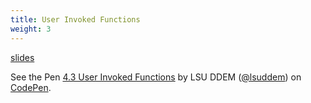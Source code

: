 ```yaml
---
title: User Invoked Functions
weight: 3
---
```


[slides](../presentation4_3)

<p data-height="600" data-theme-id="33744" data-slug-hash="03b0144de3b4e87bb7b7d61261a158c6" data-default-tab="js" data-user="lsuddem" data-embed-version="2" data-pen-title="4.3 User Invoked Functions" data-editable="true" class="codepen">See the Pen <a href="https://codepen.io/lsuddem/pen/03b0144de3b4e87bb7b7d61261a158c6/">4.3 User Invoked Functions</a> by LSU DDEM (<a href="https://codepen.io/lsuddem">@lsuddem</a>) on <a href="https://codepen.io">CodePen</a>.</p>
<script async src="https://static.codepen.io/assets/embed/ei.js"></script>